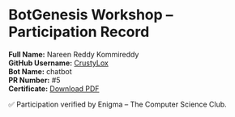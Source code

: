 # BotGenesis Workshop – Participation Record

**Full Name:** Nareen Reddy Kommireddy  
**GitHub Username:** [CrustyLox](https://github.com/CrustyLox)  
**Bot Name:** chatbot  
**PR Number:** #5  
**Certificate:** [Download PDF](../certs/NareenReddyKommireddy.pdf)

✅ Participation verified by Enigma – The Computer Science Club.
